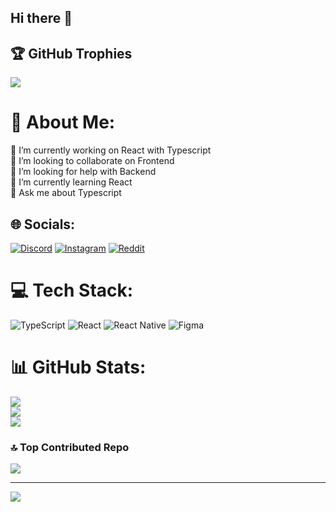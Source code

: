 ## Hi there 👋

## 🏆 GitHub Trophies
![](https://github-profile-trophy.vercel.app/?username=ebnyame&theme=radical&no-frame=false&no-bg=true&margin-w=4)

# 💫 About Me:
🔭 I’m currently working on React with Typescript<br>👯 I’m looking to collaborate on Frontend<br>🤝 I’m looking for help with Backend<br>🌱 I’m currently learning React<br>💬 Ask me about Typescript<br>


## 🌐 Socials:
[![Discord](https://img.shields.io/badge/Discord-%237289DA.svg?logo=discord&logoColor=white)](https://discord.gg/https://discord.com/channels/@mcjerzy_bl) [![Instagram](https://img.shields.io/badge/Instagram-%23E4405F.svg?logo=Instagram&logoColor=white)](https://instagram.com/McJerzy) [![Reddit](https://img.shields.io/badge/Reddit-%23FF4500.svg?logo=Reddit&logoColor=white)](https://reddit.com/user/mcjerzy) 

# 💻 Tech Stack:
![TypeScript](https://img.shields.io/badge/typescript-%23007ACC.svg?style=for-the-badge&logo=typescript&logoColor=white) ![React](https://img.shields.io/badge/react-%2320232a.svg?style=for-the-badge&logo=react&logoColor=%2361DAFB) ![React Native](https://img.shields.io/badge/react_native-%2320232a.svg?style=for-the-badge&logo=react&logoColor=%2361DAFB) ![Figma](https://img.shields.io/badge/figma-%23F24E1E.svg?style=for-the-badge&logo=figma&logoColor=white)
# 📊 GitHub Stats:
![](https://github-readme-stats.vercel.app/api?username=ebnyame&theme=dark&hide_border=false&include_all_commits=true&count_private=false)<br/>
![](https://github-readme-streak-stats.herokuapp.com/?user=ebnyame&theme=dark&hide_border=false)<br/>
![](https://github-readme-stats.vercel.app/api/top-langs/?username=ebnyame&theme=dark&hide_border=false&include_all_commits=true&count_private=false&layout=compact)

### 🔝 Top Contributed Repo
![](https://github-contributor-stats.vercel.app/api?username=ebnyame&limit=5&theme=dark&combine_all_yearly_contributions=true)

---
[![](https://visitcount.itsvg.in/api?id=ebnyame&icon=0&color=0)](https://visitcount.itsvg.in)

<!-- Proudly created with GPRM ( https://gprm.itsvg.in ) -->
